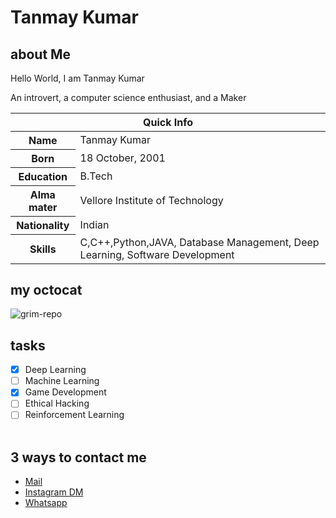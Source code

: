 # Tanmay Kumar

## about Me

Hello World, I am Tanmay Kumar

An introvert, a computer science enthusiast, and a Maker
<table>
<thead>
<tr>
<th colspan="2">Quick Info</th>
</tr>
</thead>
<tbody>
<tr><th scope='row'>Name</th><td>Tanmay Kumar</td></tr>
<tr><th scope='row'>Born</th><td><time datetime="2001-10-18 08:00">18 October, 2001</time></td></tr>
<tr><th scope='row'>Education</th><td>B.Tech</td></tr>
<tr><th scope='row'>Alma mater</th><td>Vellore Institute of Technology</td></tr>
<tr><th scope='row'>Nationality</th><td>Indian</td></tr>
<tr><th scope='row'>Skills</th><td>C,C++,Python,JAVA, Database Management, Deep Learning, Software Development</td></tr>
</tbody>
</table>

## my octocat
![grim-repo](https://user-images.githubusercontent.com/72539289/114390435-e5b18600-9bb3-11eb-9240-203005e38b7e.jpg)



## tasks
- [X] Deep Learning
- [ ] Machine Learning 
- [X] Game Development
- [ ] Ethical Hacking
- [ ] Reinforcement Learning
<br><br>
## 3 ways to contact me

<ul>
<li><a href="mailto:tanmay44a@gmail.com" rel="me">Mail</a>
<li><a href="https://www.instagram.com/Tanmay._.kumar.__/" rel="me">Instagram DM</a>
<li><a href="https://wa.me/7296876969?text=Hi" rel="me">Whatsapp</a>
</li>
</ul>
